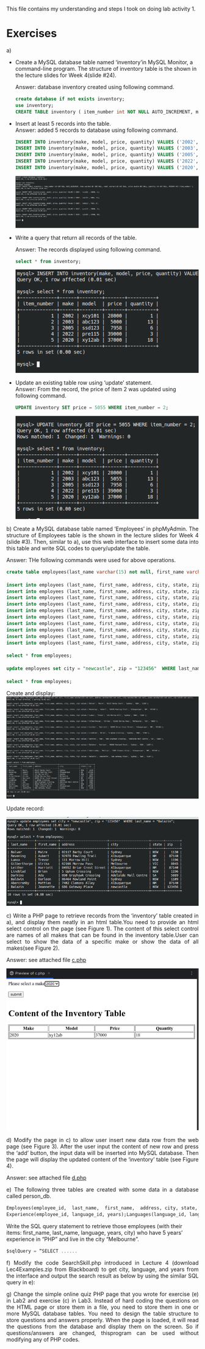 This file contains my understanding and steps I took on doing lab activity 1.

<h1>Exercises</h1>
a)
<ul> 
<li> Create a MySQL database table named ‘inventory’in MySQL Monitor, a command-line program. The structure of inventory
table is the shown in the lecture slides for Week 4(slide #24).</li>

Answer: database inventory created using following command.
```sql
create database if not exists inventory;
use inventory;
CREATE TABLE inventory ( item_number int NOT NULL AUTO_INCREMENT, make varchar(30) NOT NULL, model varchar(30) NOT NULL, price double NOT NULL, quantity int NOT NULL, PRIMARY KEY (item_number) );
```
<li>Insert at least 5 records into the table.</li>
Answer: added 5 records to database using following command.

```sql
INSERT INTO inventory(make, model, price, quantity) VALUES ('2002', 'xcy101', 28000, 1);
INSERT INTO inventory(make, model, price, quantity) VALUES ('2003', 'abc123', 5000, 13);
INSERT INTO inventory(make, model, price, quantity) VALUES ('2005', 'ssd123', 7958, 6);
INSERT INTO inventory(make, model, price, quantity) VALUES ('2022', 'pre115', 39000, 3);
INSERT INTO inventory(make, model, price, quantity) VALUES ('2020', 'xy12ab', 37000, 18);
```

![1create records.png](Screenshots%2F1create%20records.png)

<li>Write a query that return all records of the table.</li>

Answer: The records displayed using following command.
```sql
select * from inventory;
```

![2display.png](Screenshots%2F1display.png)

<li>Update an existing table row using ‘update’ statement.</li>
Answer: From the record, the price of item 2 was updated using following command.

```sql
UPDATE inventory SET price = 5055 WHERE item_number = 2;
``` 

![3update.png](Screenshots%2F1update.png)
</ul>

<p align="justify"> b) Create a MySQL database table named ‘Employees’ in phpMyAdmin. The structure of Employees table is the shown in the 
lecture slides for Week 4 (slide #3).  Then, similar to a), use this web interface to insert some data into this table 
and write SQL codes to query/update the table. </p>

Answer: THe following commands were used for above operations.
```sql
create table employees(last_name varchar(15) not null, first_name varchar(15) not null, address varchar(45) not null, city varchar(30) not null, state varchar(15) not null, zip int(8) not null);

insert into employees (last_name, first_name, address, city, state, zip) values ('Bolver', 'Maire', '02117 Barby Court', 'Sydney', 'NSW', '1130');
insert into employees (last_name, first_name, address, city, state, zip) values ('Revening', 'Aubert', '92978 Pawling Trail', 'Albuquerque', 'NM', '87140');
insert into employees (last_name, first_name, address, city, state, zip) values ('Lumox', 'Trevor', '111 Morrow Hill', 'Sydney', 'NSW', '1196');
insert into employees (last_name, first_name, address, city, state, zip) values ('Gilberthorpe', 'Ulrika', '62166 Morrow Pass', 'Melbourne', 'VIC', '8045');
insert into employees (last_name, first_name, address, city, state, zip) values ('Leither', 'Harriett', '84952 Briar Crest Street', 'Albuquerque', 'NM', '87140');
insert into employees (last_name, first_name, address, city, state, zip) values ('Lindblad', 'Brien', '5 Upham Crossing', 'Sydney', 'NSW', '1196');
insert into employees (last_name, first_name, address, city, state, zip) values ('Darkins', 'Ada', '090 Grayhawk Crossing', 'Adelaide Mail Centre', 'SA', '5889');
insert into employees (last_name, first_name, address, city, state, zip) values ('Baldwin', 'Darleen', '06464 Rowland Point', 'Sydney', 'NSW', '1109');
insert into employees (last_name, first_name, address, city, state, zip) values ('Abercromby', 'Mattias', '7402 Clemons Alley', 'Albuquerque', 'NM', '87140');
insert into employees (last_name, first_name, address, city, state, zip) values ('Balazin', 'Jeannette', '686 Gateway Place', 'Sydney', 'NSW', '1120');

select * from employees;

update employees set city = "newcastle", zip = "123456"  WHERE last_name = "Balazin";

select * from employees;
```
Create and display:
![2create&display.png](Screenshots%2F2create%26display.png)

Update record:

![2update.png](Screenshots%2F2update.png)

<p align="justify"> c) Write a PHP page to retrieve records from the ‘inventory’ table created in a), and display them neatly in an html 
table.You need to provide an html select control on the page (see Figure 1). The content of this select control are 
names of all makes that can be found in the inventory table.User can select to show the data of a specific make or show 
the data of all makes(see Figure 2). </p>

Answer: see attached file [c.php](c.php)

![3a.png](Screenshots%2F3a.png)

<p align="justify"> d) Modify the page in c) to allow user insert new data row from the web page (see Figure 3). After the user input the 
content of new row and press the ‘add’ button, the input data will be inserted into MySQL database. Then the page will
display the updated content of the ‘inventory’ table (see Figure 4). </p>

Answer: see attached file [d.php](d.php)

<p align="justify"> e) The following three tables are created with some data in a database called person_db.

``` sql
Employees(employee_id,  last_name,  first_name,  address, city, state, zip);
Experience(employee_id, language_id, years);Languages(language_id, language);
```

Write  the  SQL  query statement to  retrieve  those  employees  (with  their  items: first_name,  last_name,  language,
years,  city)  who  have  5  years’  experience  in “PHP” and  live in the city “Melbourne”.
```sql
$sqlQuery = “SELECT ......
```
</p>

<p align="justify"> f) Modify the code SearchSkill.php introduced in Lecture 4 (download Lec4Examples.zip from Blackboard) to get city, 
language, and years from the interface and output the search result as below by using the similar  SQL query in e):

<p align="justify"> g) Change the simple online quiz PHP page that you wrote for exercise (e) in Lab2 and exercise (c) in Lab3. Instead of 
hard coding the questions on the HTML page or store them in a file, you need to store them in one or more MySQL database
tables. You need to design the table structure to store questions and answers properly. When the page is loaded, it will
read the questions from the database and display them on the screen. So if questions/answers are changed, thisprogram can
be used without modifying any of PHP codes. </p>